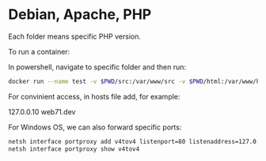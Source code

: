 
# Debian, Apache, PHP

Each folder means specific PHP version.

To run a container:

In powershell, navigate to specific folder and then run:

```bash
docker run --name test -v $PWD/src:/var/www/src -v $PWD/html:/var/www/html -p 8080:80 cicnavi/dap:7.1
```

For convinient access, in hosts file add, for example:

127.0.0.10 web71.dev

For Windows OS, we can also forward specific ports:
```bash
netsh interface portproxy add v4tov4 listenport=80 listenaddress=127.0.0.10 connectport=8080 connectaddress=127.0.0.1
netsh interface portproxy show v4tov4
```


